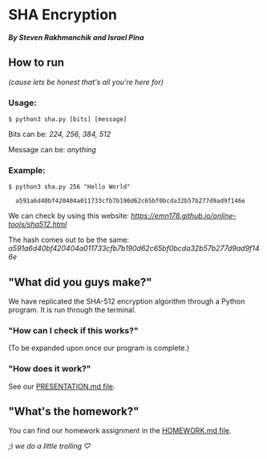 # SHA Encryption
##### By Steven Rakhmanchik and Israel Pina

## How to run
*(cause lets be honest that's all you're here for)*

### Usage:
```
$ python3 sha.py [bits] [message]            
```
Bits can be:     *224, 256, 384, 512*

Message can be:  *anything*

### Example:
```
$ python3 sha.py 256 "Hello World"
  
  a591a6d40bf420404a011733cfb7b190d62c65bf0bcda32b57b277d9ad9f146e
```

We can check by using this website: *https://emn178.github.io/online-tools/sha512.html*

The hash comes out to be the same:  *a591a6d40bf420404a011733cfb7b190d62c65bf0bcda32b57b277d9ad9f146e*


## "What did you guys make?"

We have replicated the SHA-512 encryption algorithm through a Python program. It is run through the terminal.

### "How can I check if this works?"

(To be expanded upon once our program is complete.)

### "How does it work?"

See our [PRESENTATION.md file](https://github.com/israelpina004/final_project_empirekillers/blob/master/PRESENTATION.md).

## "What's the homework?"

You can find our homework assignment in the [HOMEWORK.md file](https://github.com/israelpina004/final_project_empirekillers/blob/master/HOMEWORK.md).

*;) we do a little trolling ♡*
